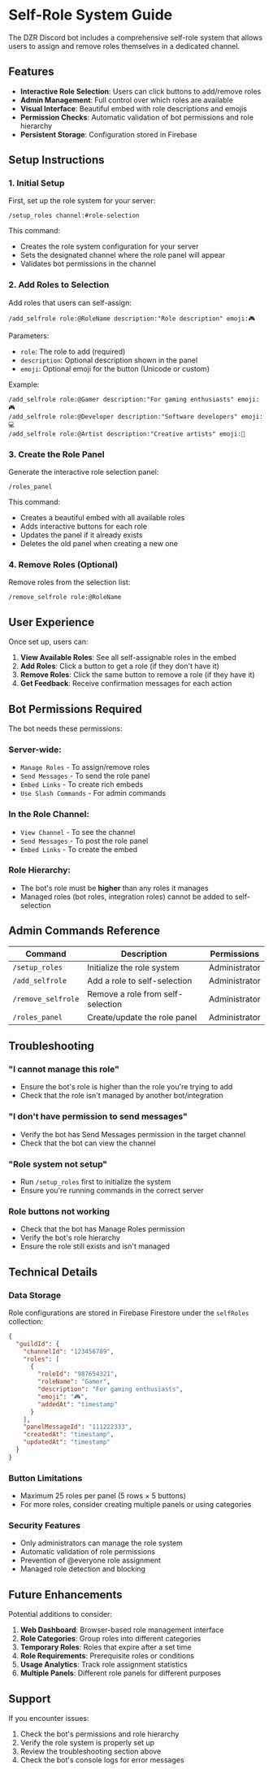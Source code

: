 # Self-Role System Guide

The DZR Discord bot includes a comprehensive self-role system that allows users to assign and remove roles themselves in a dedicated channel.

## Features

- **Interactive Role Selection**: Users can click buttons to add/remove roles
- **Admin Management**: Full control over which roles are available
- **Visual Interface**: Beautiful embed with role descriptions and emojis
- **Permission Checks**: Automatic validation of bot permissions and role hierarchy
- **Persistent Storage**: Configuration stored in Firebase

## Setup Instructions

### 1. Initial Setup

First, set up the role system for your server:

```
/setup_roles channel:#role-selection
```

This command:
- Creates the role system configuration for your server
- Sets the designated channel where the role panel will appear
- Validates bot permissions in the channel

### 2. Add Roles to Selection

Add roles that users can self-assign:

```
/add_selfrole role:@RoleName description:"Role description" emoji:🎮
```

Parameters:
- `role`: The role to add (required)
- `description`: Optional description shown in the panel
- `emoji`: Optional emoji for the button (Unicode or custom)

Example:
```
/add_selfrole role:@Gamer description:"For gaming enthusiasts" emoji:🎮
/add_selfrole role:@Developer description:"Software developers" emoji:💻
/add_selfrole role:@Artist description:"Creative artists" emoji:🎨
```

### 3. Create the Role Panel

Generate the interactive role selection panel:

```
/roles_panel
```

This command:
- Creates a beautiful embed with all available roles
- Adds interactive buttons for each role
- Updates the panel if it already exists
- Deletes the old panel when creating a new one

### 4. Remove Roles (Optional)

Remove roles from the selection list:

```
/remove_selfrole role:@RoleName
```

## User Experience

Once set up, users can:

1. **View Available Roles**: See all self-assignable roles in the embed
2. **Add Roles**: Click a button to get a role (if they don't have it)
3. **Remove Roles**: Click the same button to remove a role (if they have it)
4. **Get Feedback**: Receive confirmation messages for each action

## Bot Permissions Required

The bot needs these permissions:

### Server-wide:
- `Manage Roles` - To assign/remove roles
- `Send Messages` - To send the role panel
- `Embed Links` - To create rich embeds
- `Use Slash Commands` - For admin commands

### In the Role Channel:
- `View Channel` - To see the channel
- `Send Messages` - To post the role panel
- `Embed Links` - To create the embed

### Role Hierarchy:
- The bot's role must be **higher** than any roles it manages
- Managed roles (bot roles, integration roles) cannot be added to self-selection

## Admin Commands Reference

| Command | Description | Permissions |
|---------|-------------|-------------|
| `/setup_roles` | Initialize the role system | Administrator |
| `/add_selfrole` | Add a role to self-selection | Administrator |
| `/remove_selfrole` | Remove a role from self-selection | Administrator |
| `/roles_panel` | Create/update the role panel | Administrator |

## Troubleshooting

### "I cannot manage this role"
- Ensure the bot's role is higher than the role you're trying to add
- Check that the role isn't managed by another bot/integration

### "I don't have permission to send messages"
- Verify the bot has Send Messages permission in the target channel
- Check that the bot can view the channel

### "Role system not setup"
- Run `/setup_roles` first to initialize the system
- Ensure you're running commands in the correct server

### Role buttons not working
- Check that the bot has Manage Roles permission
- Verify the bot's role hierarchy
- Ensure the role still exists and isn't managed

## Technical Details

### Data Storage
Role configurations are stored in Firebase Firestore under the `selfRoles` collection:

```json
{
  "guildId": {
    "channelId": "123456789",
    "roles": [
      {
        "roleId": "987654321",
        "roleName": "Gamer",
        "description": "For gaming enthusiasts",
        "emoji": "🎮",
        "addedAt": "timestamp"
      }
    ],
    "panelMessageId": "111222333",
    "createdAt": "timestamp",
    "updatedAt": "timestamp"
  }
}
```

### Button Limitations
- Maximum 25 roles per panel (5 rows × 5 buttons)
- For more roles, consider creating multiple panels or using categories

### Security Features
- Only administrators can manage the role system
- Automatic validation of role permissions
- Prevention of @everyone role assignment
- Managed role detection and blocking

## Future Enhancements

Potential additions to consider:

1. **Web Dashboard**: Browser-based role management interface
2. **Role Categories**: Group roles into different categories
3. **Temporary Roles**: Roles that expire after a set time
4. **Role Requirements**: Prerequisite roles or conditions
5. **Usage Analytics**: Track role assignment statistics
6. **Multiple Panels**: Different role panels for different purposes

## Support

If you encounter issues:

1. Check the bot's permissions and role hierarchy
2. Verify the role system is properly set up
3. Review the troubleshooting section above
4. Check the bot's console logs for error messages 